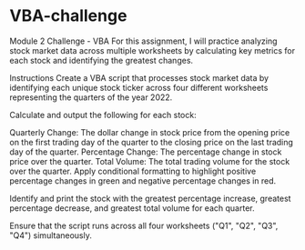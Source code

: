 # VBA-challenge
Module 2 Challenge - VBA
For this assignment, I will practice analyzing stock market data across multiple worksheets by calculating key metrics for each stock and identifying the greatest changes.

Instructions
Create a VBA script that processes stock market data by identifying each unique stock ticker across four different worksheets representing the quarters of the year 2022.

Calculate and output the following for each stock:

Quarterly Change: The dollar change in stock price from the opening price on the first trading day of the quarter to the closing price on the last trading day of the quarter.
Percentage Change: The percentage change in stock price over the quarter.
Total Volume: The total trading volume for the stock over the quarter.
Apply conditional formatting to highlight positive percentage changes in green and negative percentage changes in red.

Identify and print the stock with the greatest percentage increase, greatest percentage decrease, and greatest total volume for each quarter.

Ensure that the script runs across all four worksheets ("Q1", "Q2", "Q3", "Q4") simultaneously.


